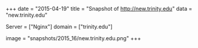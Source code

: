 
+++
date = "2015-04-19"
title = "Snapshot of http://new.trinity.edu"
data = "new.trinity.edu"

Server = ["Nginx"]
domain = ["trinity.edu"]

  image = "snapshots/2015_16/new.trinity.edu.png"
+++
#
